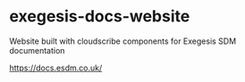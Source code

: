 # exegesis-docs-website
Website built with cloudscribe components for Exegesis SDM documentation

https://docs.esdm.co.uk/  

